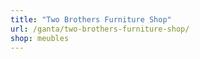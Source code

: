 ```yaml
---
title: "Two Brothers Furniture Shop"
url: /ganta/two-brothers-furniture-shop/
shop: meubles
---
```

